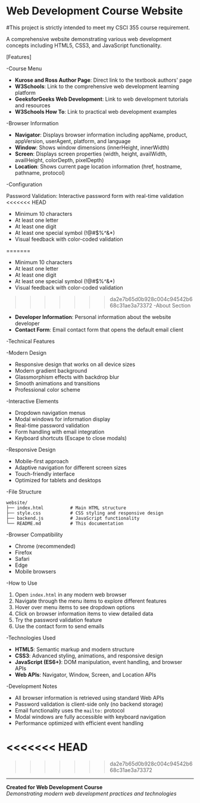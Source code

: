 # Web Development Course Website

#This project is strictly intended to meet my CSCI 355 course requirement.

A comprehensive website demonstrating various web development concepts including HTML5, CSS3, and JavaScript functionality.

[Features]

-Course Menu

- **Kurose and Ross Author Page**: Direct link to the textbook authors' page
- **W3Schools**: Link to the comprehensive web development learning platform
- **GeeksforGeeks Web Development**: Link to web development tutorials and resources
- **W3Schools How To**: Link to practical web development examples

-Browser Information

- **Navigator**: Displays browser information including appName, product, appVersion, userAgent, platform, and language
- **Window**: Shows window dimensions (innerHeight, innerWidth)
- **Screen**: Displays screen properties (width, height, availWidth, availHeight, colorDepth, pixelDepth)
- **Location**: Shows current page location information (href, hostname, pathname, protocol)

-Configuration

Password Validation: Interactive password form with real-time validation
<<<<<<< HEAD

- Minimum 10 characters
- At least one letter
- At least one digit
- At least one special symbol (!@#$%^&\*)
- Visual feedback with color-coded validation

=======
  - Minimum 10 characters
  - At least one letter
  - At least one digit
  - At least one special symbol (!@#$%^&\*)
  - Visual feedback with color-coded validation

>>>>>>> da2e7b65d0b928c004c94542b668c31ae3a73372
-About Section

- **Developer Information**: Personal information about the website developer
- **Contact Form**: Email contact form that opens the default email client

-Technical Features

-Modern Design

- Responsive design that works on all device sizes
- Modern gradient background
- Glassmorphism effects with backdrop blur
- Smooth animations and transitions
- Professional color scheme

-Interactive Elements

- Dropdown navigation menus
- Modal windows for information display
- Real-time password validation
- Form handling with email integration
- Keyboard shortcuts (Escape to close modals)

-Responsive Design

- Mobile-first approach
- Adaptive navigation for different screen sizes
- Touch-friendly interface
- Optimized for tablets and desktops

-File Structure

```
website/
├── index.html          # Main HTML structure
├── style.css           # CSS styling and responsive design
├── backend.js          # JavaScript functionality
└── README.md           # This documentation
```

-Browser Compatibility

- Chrome (recommended)
- Firefox
- Safari
- Edge
- Mobile browsers

-How to Use

1. Open `index.html` in any modern web browser
2. Navigate through the menu items to explore different features
3. Hover over menu items to see dropdown options
4. Click on browser information items to view detailed data
5. Try the password validation feature
6. Use the contact form to send emails

-Technologies Used

- **HTML5**: Semantic markup and modern structure
- **CSS3**: Advanced styling, animations, and responsive design
- **JavaScript (ES6+)**: DOM manipulation, event handling, and browser APIs
- **Web APIs**: Navigator, Window, Screen, and Location APIs

-Development Notes

- All browser information is retrieved using standard Web APIs
- Password validation is client-side only (no backend storage)
- Email functionality uses the `mailto:` protocol
- Modal windows are fully accessible with keyboard navigation
- Performance optimized with efficient event handling

<<<<<<< HEAD
=======

>>>>>>> da2e7b65d0b928c004c94542b668c31ae3a73372
---

**Created for Web Development Course**  
_Demonstrating modern web development practices and technologies_

